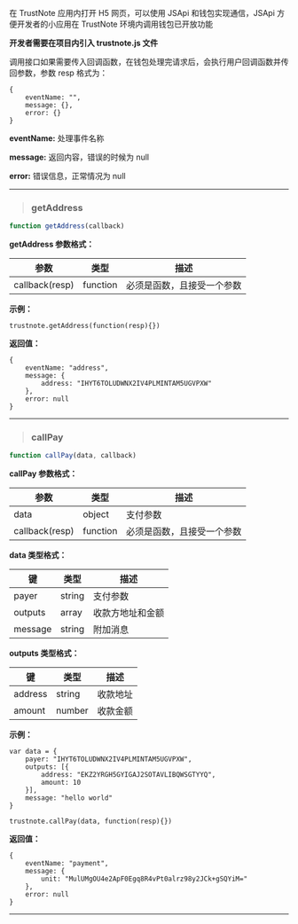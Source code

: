 在 TrustNote 应用内打开 H5 网页，可以使用 JSApi 和钱包实现通信，JSApi 方便开发者的小应用在 TrustNote 环境内调用钱包已开放功能

**开发者需要在项目内引入 trustnote.js 文件**

调用接口如果需要传入回调函数，在钱包处理完请求后，会执行用户回调函数并传回参数，参数 resp 格式为：

```
{
    eventName: "",
    message: {},
    error: {}
}
```

**eventName:** 处理事件名称

**message:** 返回内容，错误的时候为 null

**error:** 错误信息，正常情况为 null

<hr/>

> ### getAddress

```javascript
function getAddress(callback)
```

**getAddress 参数格式：**

| 参数           | 类型     | 描述                       |
| -------------- | -------- | -------------------------- |
| callback(resp) | function | 必须是函数，且接受一个参数 |

**示例：**

```
trustnote.getAddress(function(resp){})
```

**返回值：**

```
{
    eventName: "address",
    message: {
        address: "IHYT6TOLUDWNX2IV4PLMINTAM5UGVPXW"
    },
    error: null
}
```

<hr/>

> ### callPay

```javascript
function callPay(data, callback)
```

**callPay 参数格式：**

| 参数           | 类型     | 描述                       |
| -------------- | -------- | -------------------------- |
| data           | object   | 支付参数                   |
| callback(resp) | function | 必须是函数，且接受一个参数 |

**data 类型格式：**

| 键      | 类型   | 描述             |
| ------- | ------ | ---------------- |
| payer   | string | 支付参数         |
| outputs | array  | 收款方地址和金额 |
| message | string | 附加消息         |

**outputs 类型格式：**

| 键      | 类型   | 描述     |
| ------- | ------ | -------- |
| address | string | 收款地址 |
| amount  | number | 收款金额 |

**示例：**

```
var data = {
    payer: "IHYT6TOLUDWNX2IV4PLMINTAM5UGVPXW",
    outputs: [{
        address: "EKZ2YRGH5GYIGAJ2SOTAVLIBQWSGTYYQ",
        amount: 10
    }],
    message: "hello world"
}

trustnote.callPay(data, function(resp){})
```

**返回值：**

```
{
    eventName: "payment",
    message: {
        unit: "MulUMgOU4e2ApF0Egq8R4vPt0alrz98y2JCk+gSQYiM="
    },
    error: null
}
```

<hr/>
